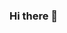 ### Hi there 👋

<!--
**sanils2002/sanils2002** is a ✨ _special_ ✨ repository because its `README.md` (this file) appears on your GitHub profile.

Here are some ideas to get you started:

- 🔭 I’m currently working on ... Front-End Web Development   
- 🌱 I’m currently learning ... Bootstrap 
- 👯 I’m looking to collaborate on ...
- 🤔 I’m looking for help with ...
- 💬 Ask me about ... Graphic Designing, Web-Development  
- 📫 How to reach me: ... Email:- sattarkars45@gmail.com  
- 😄 Pronouns: ... He/Him
- ⚡ Fun fact: ...
-->


